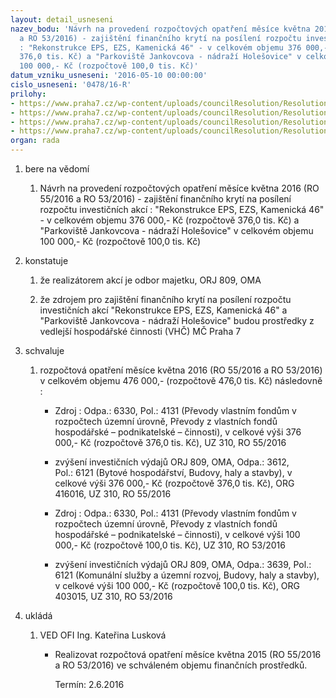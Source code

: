 ```yaml
---
layout: detail_usneseni
nazev_bodu: 'Návrh na provedení rozpočtových opatření měsíce května 2016 (RO 55/2016
  a RO 53/2016) - zajištění finančního krytí na posílení rozpočtu investičních akcí
  : "Rekonstrukce EPS, EZS, Kamenická 46" - v celkovém objemu 376 000,- Kč (rozpočtově
  376,0 tis. Kč) a "Parkoviště Jankovcova - nádraží Holešovice" v celkovém objemu
  100 000,- Kč (rozpočtově 100,0 tis. Kč)'
datum_vzniku_usneseni: '2016-05-10 00:00:00'
cislo_usneseni: '0478/16-R'
prilohy:
- https://www.praha7.cz/wp-content/uploads/councilResolution/Resolutions/27693/export/Duvodovazprava~57356.docx
- https://www.praha7.cz/wp-content/uploads/councilResolution/Resolutions/27693/export/ISOMApozadaveknarozpoctoveopatreniKamenickarekoEPSEZS~57355.pdf
- https://www.praha7.cz/wp-content/uploads/councilResolution/Resolutions/27693/export/ISOMAparkovisteJankovcovapozadaveknarozpoctoveopatreni~57354.doc
- https://www.praha7.cz/wp-content/uploads/councilResolution/Resolutions/27693/export/export~298733.pdf
organ: rada
---
```

<ol class="urzList_view" id="urzList">
<li class="urzClass1" id=""><span name="1">bere na vědomí</span> 
<ol class="urzOlClass">
<li class="urzClass2" style="TEXT-ALIGN: left" id=""><span><p>Návrh na provedení rozpočtových opatření měsíce května 2016 (RO 55/2016 a RO 53/2016) - zajištění finančního krytí na posílení rozpočtu investičních akcí : "Rekonstrukce EPS, EZS, Kamenická 46" - v celkovém objemu 376 000,- Kč (rozpočtově 376,0 tis. Kč) a "Parkoviště Jankovcova - nádraží Holešovice" v celkovém objemu 100 000,- Kč (rozpočtově 100,0 tis. Kč)&nbsp;</p></span></li></ol></li>
<li class="urzClass1" id=""><span name="6">konstatuje</span> 
<ol class="urzOlClass">
<li class="urzClass2" style="TEXT-ALIGN: left" id=""><span><p>že realizátorem akcí&nbsp;je odbor majetku, ORJ 809, OMA</p></span></li>
<li class="urzClass2" style="TEXT-ALIGN: left" id=""><span><p>že zdrojem pro zajištění finančního krytí&nbsp;na posílení rozpočtu investičních akcí&nbsp;"Rekonstrukce EPS, EZS, Kamenická 46" a "Parkoviště Jankovcova - nádraží Holešovice"&nbsp;budou prostředky z vedlejší hospodářské činnosti (VHČ) MČ Praha 7</p></span></li></ol></li>
<li class="urzClass1" id=""><span name="24">schvaluje</span> 
<ol class="urzOlClass">
<li class="urzClass2" style="TEXT-ALIGN: left" id=""><span><p>rozpočtová opatření měsíce května 2016&nbsp;(RO 55/2016 a RO 53/2016) v celkovém objemu 476 000,-&nbsp;(rozpočtově 476,0 tis. Kč) následovně :</p></span>
<ul class="urzUlClass">
<li class="urzClass3" style="TEXT-ALIGN: left" id=""><span><p>Zdroj :&nbsp;Odpa.: 6330, Pol.:&nbsp;4131 (Převody vlastním fondům v rozpočtech územní úrovně, Převody z vlastních fondů hospodářské – podnikatelské – činnosti), v celkové výši&nbsp;376 000,- Kč (rozpočtově 376,0 tis. Kč), UZ 310,&nbsp;RO 55/2016</p></span></li>
<li class="urzClass3" style="TEXT-ALIGN: left" id=""><span><p>zvýšení investičních výdajů ORJ 809, OMA, Odpa.: 3612, Pol.:&nbsp;6121 (Bytové hospodářství,&nbsp;Budovy, haly a stavby), v celkové výši&nbsp;376 000,- Kč (rozpočtově 376,0 tis. Kč),&nbsp;ORG 416016,&nbsp;UZ 310, RO 55/2016</p></span></li>
<li class="urzClass3" style="TEXT-ALIGN: left" id=""><span><p>Zdroj : Odpa.: 6330, Pol.: 4131 (Převody vlastním fondům v rozpočtech územní úrovně, Převody z vlastních fondů hospodářské – podnikatelské – činnosti), v celkové výši&nbsp;100 000,- Kč (rozpočtově 100,0 tis. Kč), UZ 310, RO 53/2016</p></span></li>
<li class="urzClass3" style="TEXT-ALIGN: left" id=""><span><p>zvýšení investičních výdajů ORJ 809, OMA, Odpa.: 3639, Pol.: 6121 (Komunální služby a územní rozvoj, Budovy, haly a stavby), v celkové výši&nbsp;100 000,- Kč (rozpočtově 100,0 tis. Kč), ORG 403015, UZ 310, RO 53/2016</p></span></li></ul></li></ol></li><li class="urzClass1" id="urzUkoly"><span name="1">ukládá</span><ol class="urzOlClass"><li class="urzClass2"><span><p>VED OFI Ing. Kateřina Lusková</p></span><ul class="urzUlClass"><li class="urzClass3"><span><p>Realizovat rozpočtová opatření měsíce května 2015 (RO 55/2016 a RO 53/2016) ve schváleném objemu finančních prostředků.</p></span><span class="urzUkolTermin">  Termín:&nbsp;2.6.2016</span></li></ul></li></ol></li>
</ol>